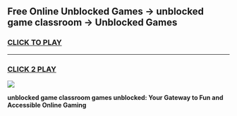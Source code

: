 
## Free Online Unblocked Games → unblocked game classroom → Unblocked Games
<h3>
<a href="https://premium.freeplayer.one?title=unblocked_game_classroom&ref=21F">CLICK TO PLAY</a></h3>
<hr>

<h3>
<a href="https://premium.freeplayer.one?title=unblocked_game_classroom&ref=21F">CLICK 2 PLAY</a>
  
</h3>

<a href="https://premium.freeplayer.one?title=unblocked_game_classroom&ref=21F/"><img src="https://clearcache.store/games.png"></a>


**unblocked game classroom games unblocked: Your Gateway to Fun and Accessible Online Gaming**
